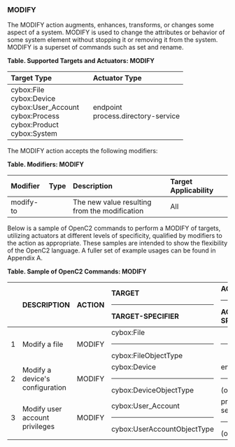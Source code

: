 ### MODIFY
The MODIFY action augments, enhances, transforms, or changes some aspect of a system.
MODIFY is used to change the attributes or behavior of some system element without stopping it or removing it from the system. MODIFY is a superset of commands such as set and rename.

**Table. Supported Targets and Actuators: MODIFY**

| Target Type |  | Actuator Type | 
| :--- | :--- | :--- | 
| cybox:File<br>cybox:Device<br>cybox:User_Account<br>cybox:Process<br>cybox:Product<br>cybox:System |  | endpoint<br>process.directory-service | 

The MODIFY action accepts the following modifiers:

**Table. Modifiers: MODIFY**

| Modifier | Type | Description | Target Applicability | 
| :--- | :--- | :--- | :--- | 
| modify-to |  | The new value resulting from the modification | All | 

Below is a sample of OpenC2 commands to perform a MODIFY of targets, utilizing actuators at different levels of specificity, qualified by modifiers to the action as appropriate. These samples are intended to show the flexibility of the OpenC2 language. A fuller set of example usages can be found in Appendix A.

**Table. Sample of OpenC2 Commands: MODIFY**

|  | DESCRIPTION | ACTION | TARGET<hr>TARGET-SPECIFIER | ACTUATOR<hr>ACTUATOR-SPECIFIER | MODIFIER | 
| :--- | :--- | :--- | :--- | :--- | :--- | 
| 1 | Modify a file | MODIFY | cybox:File<hr>cybox:FileObjectType | <hr> | modify-to | 
| 2 | Modify a device's configuration | MODIFY | cybox:Device<hr>cybox:DeviceObjectType | endpoint<hr>(optional) | modify-to | 
| 3 | Modify user account privileges | MODIFY | cybox:User_Account<hr>cybox:UserAccountObjectType | process.directory-service<hr>(optional) | modify-to | 
